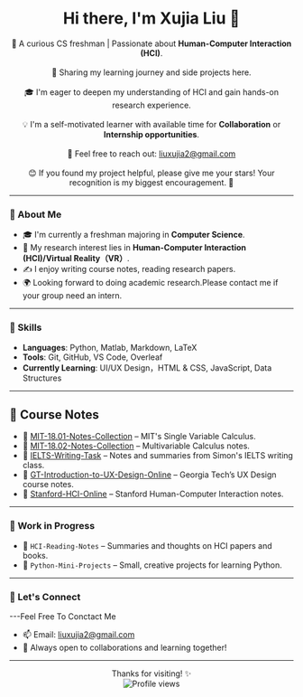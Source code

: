 <h1 align="center">Hi there, I'm Xujia Liu 👋</h1>

<p align="center">
  🌟 A curious CS freshman | Passionate about <b>Human-Computer Interaction (HCI)</b>.<br><br>
  🌱 Sharing my learning journey and side projects here. <br><br>
  🎓 I'm eager to deepen my understanding of HCI and gain hands-on research experience. <br><br>
  💡 I'm a self-motivated learner with available time for <b>Collaboration</b> or <b>Internship opportunities</b>. <br><br>
  📧 Feel free to reach out: <a href="mailto:liuxujia2@gmail.com">liuxujia2@gmail.com</a> <br><br>
  😊 If you found my project helpful, please give me your stars! Your recognition is my biggest encouragement. 💪
</p>


---

### 🌟 About Me

- 🎓 I'm currently a freshman majoring in **Computer Science**.
- 🧠 My research interest lies in **Human-Computer Interaction (HCI)/Virtual Reality（VR）**.
- ✍️ I enjoy writing course notes, reading research papers.
- 🌍 Looking forward to doing academic research.Please contact me if your group need an intern.
---

### 🧠 Skills

- **Languages**: Python, Matlab, Markdown, LaTeX  
- **Tools**: Git, GitHub, VS Code, Overleaf  
- **Currently Learning**: UI/UX Design，HTML & CSS, JavaScript, Data Structures  

---

## 📘 Course Notes

- 🧾 [MIT-18.01-Notes-Collection](https://github.com/None-Momo/MIT-18.01-Notes-Collection) – MIT's Single Variable Calculus.
- 📘 [MIT-18.02-Notes-Collection](https://github.com/None-Momo/MIT-18.02-Notes-Collection) – Multivariable Calculus notes.
- 📝 [IELTS-Writing-Task](https://github.com/None-Momo/IELTS-Writing-Task) – Notes and summaries from Simon's IELTS writing class.
- 🔷 [GT-Introduction-to-UX-Design-Online](https://github.com/None-Momo/GT-Introduction-to-User-Experience-Design-Online) – Georgia Tech’s UX Design course notes.
- 🔷 [Stanford-HCI-Online](https://github.com/None-Momo/Stanford-HCI-Online) – Stanford Human-Computer Interaction notes.



---

### 🔧 Work in Progress

- 🧩 `HCI-Reading-Notes` – Summaries and thoughts on HCI papers and books.
- 🐍 `Python-Mini-Projects` – Small, creative projects for learning Python.

---

### 💬 Let's Connect
---Feel Free To Conctact Me
- 📫 Email: liuxujia2@gmail.com  
- 🤝 Always open to collaborations and learning together!

---

<p align="center">
  Thanks for visiting! ✨<br>
  <img src="https://komarev.com/ghpvc/?username=None-Momo&color=blue" alt="Profile views" />
</p>
